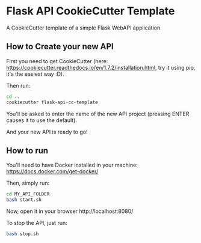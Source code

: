 # Flask API CookieCutter Template
A CookieCutter template of a simple Flask WebAPI application.

## How to Create your new API

First you need to get CookieCutter (here: https://cookiecutter.readthedocs.io/en/1.7.2/installation.html, try it using pip, it's the easiest way :D).

Then run:
```bash
cd ..
cookiecutter flask-api-cc-template
```

You'll be asked to enter the name of the new API project (pressing ENTER causes it to use the default).

And your new API is ready to go!

## How to run

You'll need to have Docker installed in your machine: https://docs.docker.com/get-docker/

Then, simply run:

```bash
cd MY_API_FOLDER
bash start.sh
```
Now, open it in your browser http://localhost:8080/

To stop the API, just run:

```bash
bash stop.sh
```

